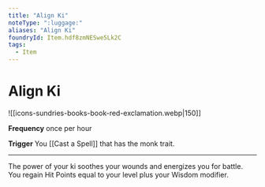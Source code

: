 ```yaml
---
title: "Align Ki"
noteType: ":luggage:"
aliases: "Align Ki"
foundryId: Item.hdf8zmNESwe5Lk2C
tags:
  - Item
---
```


# Align Ki
![[icons-sundries-books-book-red-exclamation.webp|150]]

**Frequency** once per hour

**Trigger** You [[Cast a Spell]] that has the monk trait.

* * *

The power of your ki soothes your wounds and energizes you for battle. You regain Hit Points equal to your level plus your Wisdom modifier.
